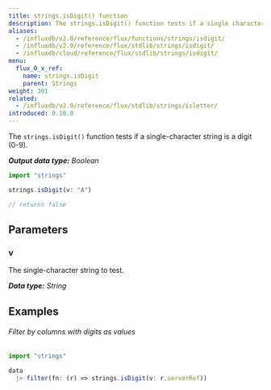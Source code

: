```yaml
---
title: strings.isDigit() function
description: The strings.isDigit() function tests if a single character string is a digit (0-9).
aliases:
  - /influxdb/v2.0/reference/flux/functions/strings/isdigit/
  - /influxdb/v2.0/reference/flux/stdlib/strings/isdigit/
  - /influxdb/cloud/reference/flux/stdlib/strings/isdigit/
menu:
  flux_0_x_ref:
    name: strings.isDigit
    parent: Strings
weight: 301
related:
  - /influxdb/v2.0/reference/flux/stdlib/strings/isletter/
introduced: 0.18.0
---
```


The `strings.isDigit()` function tests if a single-character string is a digit (0-9).

_**Output data type:** Boolean_

```js
import "strings"

strings.isDigit(v: "A")

// returns false
```

## Parameters

### v
The single-character string to test.

_**Data type:** String_

## Examples

###### Filter by columns with digits as values
```js
import "strings"

data
  |> filter(fn: (r) => strings.isDigit(v: r.serverRef))
```
